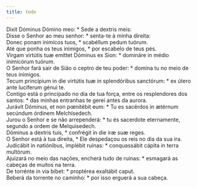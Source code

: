 ```yaml
---
title: todo
---
```

<div class="dropcap text-justify">Dixit Dóminus Dómino meo: * Sede a dextris meis:</div>
<div class="dropcap text-justify">Disse o Senhor ao meu senhor: * senta-te à minha direita:</div>
<div class="text-justify">Donec ponam inimícos tuos, * scabéllum pedum tuórum.</div>
<div class="text-justify">Até que ponha os teus inimigos, * por escabelo de teus pés.</div>
<div class="text-justify">Virgam virtútis tuæ emíttet Dóminus ex Sion: * domináre in médio inimicórum tuórum.</div>
<div class="text-justify">O Senhor fará sair de Sião o ceptro de teu poder: * domina tu no meio de teus inimigos.</div>
<div class="text-justify">Tecum princípium in die virtútis tuæ in splendóribus sanctórum: * ex útero ante lucíferum génui te.</div>
<div class="text-justify">Contigo está o principado no dia de tua força, entre os resplendores dos santos: * das minhas entranhas te gerei antes da aurora.</div>
<div class="text-justify">Jurávit Dóminus, et non pœnitébit eum: * Tu es sacérdos in ætérnum secúndum órdinem Melchísedech.</div>
<div class="text-justify">Jurou o Senhor e se não arrependerá: * tu és sacerdote eternamente, segundo a ordem de Melquisedech.</div>
<div class="text-justify">Dóminus a dextris tuis, * confrégit in die iræ suæ reges.</div>
<div class="text-justify">O Senhor está à tua direita, * Ele despedaçou os reis no dia da sua ira.</div>
<div class="text-justify">Judicábit in natiónibus, implébit ruínas: * conquassábit cápita in terra multórum.</div>
<div class="text-justify">Ajuizará no meio das nações, encherá tudo de ruínas: * esmagará as cabeças de muitos na terra.</div>
<div class="text-justify">De torrénte in via bibet: * proptérea exaltábit caput.</div>
<div class="text-justify">Beberá da torrente no caminho: * por isso erguerá a sua cabeça.</div>
